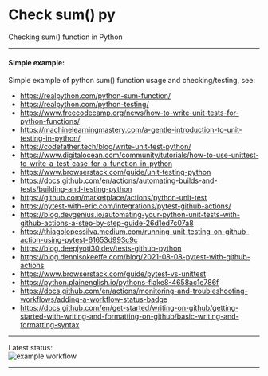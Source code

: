 # Check sum() py
Checking sum() function in Python

---

#### Simple example:
Simple example of python sum() function usage and checking/testing, see:
- https://realpython.com/python-sum-function/
- https://realpython.com/python-testing/
- https://www.freecodecamp.org/news/how-to-write-unit-tests-for-python-functions/
- https://machinelearningmastery.com/a-gentle-introduction-to-unit-testing-in-python/
- https://codefather.tech/blog/write-unit-test-python/
- https://www.digitalocean.com/community/tutorials/how-to-use-unittest-to-write-a-test-case-for-a-function-in-python
- https://www.browserstack.com/guide/unit-testing-python
- https://docs.github.com/en/actions/automating-builds-and-tests/building-and-testing-python
- https://github.com/marketplace/actions/python-unit-test
- https://pytest-with-eric.com/integrations/pytest-github-actions/
- https://blog.devgenius.io/automating-your-python-unit-tests-with-github-actions-a-step-by-step-guide-26d1ed7c07a8
- https://thiagolopessilva.medium.com/running-unit-testing-on-github-action-using-pytest-61653d993c9c
- https://blog.deepjyoti30.dev/tests-github-python
- https://blog.dennisokeeffe.com/blog/2021-08-08-pytest-with-github-actions
- https://www.browserstack.com/guide/pytest-vs-unittest
- https://python.plainenglish.io/pythons-flake8-4658ac1e786f
- https://docs.github.com/en/actions/monitoring-and-troubleshooting-workflows/adding-a-workflow-status-badge
- https://docs.github.com/en/get-started/writing-on-github/getting-started-with-writing-and-formatting-on-github/basic-writing-and-formatting-syntax

---

Latest status:<br>
![example workflow](https://github.com/alvmiller/check_sum_func_py/actions/workflows/sum-check.yml/badge.svg)

---
